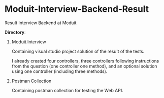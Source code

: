 # Moduit-Interview-Backend-Result
Result Interview Backend at Moduit

**Directory**:
1. Moduit.Interview
  
    Containing visual studio project solution of the result of the tests.
    
    I already created four controllers, three controllers following instructions from the question (one controller one method), and an optional solution using one controller     (including three methods).
   
2. Postman Collection

    Containing postman collection for testing the Web API.
